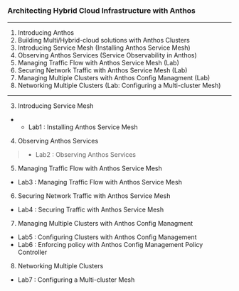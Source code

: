 ### Architecting Hybrid Cloud Infrastructure with Anthos
---
1. Introducing Anthos
2. Building Multi/Hybrid-cloud solutions with Anthos Clusters
3. Introducing Service Mesh (Installing Anthos Service Mesh)
4. Observing Anthos Services (Service Observability in Anthos)
5. Managing Traffic Flow with Anthos Service Mesh (Lab)
6. Securing Network Traffic with Anthos Service Mesh (Lab)
7. Managing Multiple Clusters with Anthos Config Managment (Lab)
8. Networking Multiple Clusters (Lab: Configuring a Multi-cluster Mesh)

---

3. Introducing Service Mesh 
  + - Lab1 : Installing Anthos Service Mesh
4. Observing Anthos Services 
  > - Lab2 : Observing Anthos Services
5. Managing Traffic Flow with Anthos Service Mesh
  - Lab3 : Managing Traffic Flow with Anthos Service Mesh
6. Securing Network Traffic with Anthos Service Mesh
  - Lab4 : Securing Traffic with Anthos Service Mesh
7. Managing Multiple Clusters with Anthos Config Managment
  - Lab5 : Configuring Clusters with Anthos Config Management
  - Lab6 : Enforcing policy with Anthos Config Management Policy Controller
8. Networking Multiple Clusters 
  - Lab7 : Configuring a Multi-cluster Mesh